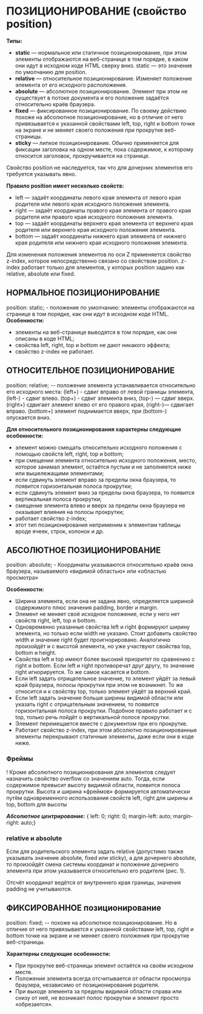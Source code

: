 # ПОЗИЦИОНИРОВАНИЕ (свойство position)
**Типы:**
- **static** — нормальное или статичное позиционирование, при этом элементы отображаются на веб-странице в том порядке, в каком они идут в исходном коде HTML сверху вниз. static — это значение по умолчанию для position.
- **relative** — относительное позиционирование. Изменяет положение элемента от его исходного расположения.
- **absolute** — абсолютное позиционирование. Элемент при этом не существует в потоке документа и его положение задаётся относительно краёв браузера.
- **fixed** — фиксированное позиционирование. По своему действию похоже на абсолютное позиционирование, но в отличие от него привязывается к указанной свойствами left, top, right и bottom точке на экране и не меняет своего положения при прокрутке веб-страницы.
- **sticky** — липкое позиционирование. Обычно применяется для фиксации заголовка на одном месте, пока содержимое, к которому относится заголовок, прокручивается на странице.

Свойство position не наследуется, так что для дочерних элементов его требуется указывать явно.

**Правило position имеет несколько свойств:**
- left — задаёт координаты левого края элемента от левого края родителя или левого края исходного положения элемента.
- right — задаёт координаты правого края элемента от правого края родителя или правого края исходного положения элемента.
- top — задаёт координаты верхнего края элемента от верхнего края родителя или верхнего края исходного положения элемента.
- bottom — задаёт координаты нижнего края элемента от нижнего края родителя или нижнего края исходного положения элемента.

Для изменения положения элементов по оси Z применяется свойство z-index, которое непосредственно связано со свойством position. z-index работает только для элементов, у которых position задано как relative, absolute или fixed.

## НОРМАЛЬНОЕ ПОЗИЦИОНИРОВАНИЕ
position: static; - положение по умолчанию: элементы отображаются на странице в том порядке, как они идут в исходном коде HTML. 
**Особенности:**
- элементы на веб-странице выводятся в том порядке, как они описаны в коде HTML;
- свойства left, right, top и bottom не дают никакого эффекта;
- свойство z-index не работает.

## ОТНОСИТЕЛЬНОЕ ПОЗИЦИОНИРОВАНИЕ
position: relative; -- положение элемента устанавливается относительно его исходного места:
(left+) - сдвиг вправо от левой границы элемента, (left-) - сдвиг влево.
(top+) - сдвиг элемента вниз, (top-) — сдвиг вверх.
(right+) сдвигает элемент влево от его правого края, (right-)— сдвигает вправо. 
(bottom+) элемент поднимается вверх, при (bottom-) опускается вниз.

**Для относительного позиционирования характерны следующие особенности:**
- элемент можно смещать относительно исходного положения с помощью свойств left, right, top и bottom;
- при смещении элемента относительно исходного положения, место, которое занимал элемент, остаётся пустым и не заполняется ниже или вышележащими элементами;
- если сдвинуть элемент вправо за пределы окна браузера, то появится горизонтальная полоса прокрутки;
- если сдвинуть элемент вниз за пределы окна браузера, то появится вертикальная полоса прокрутки;
- смещение элемента влево и вверх за пределы окна браузера не оказывает влияния на полосы прокрутки;
- работает свойство z-index;
- этот тип позиционирования неприменим к элементам таблицы вроде ячеек, строк, колонок и др.

## АБСОЛЮТНОЕ ПОЗИЦИОНИРОВАНИЕ
position: absolute; - Координаты указываются относительно краёв окна браузера, называемого «видимой областью» или «областью просмотра»

**Особенности:**
- Ширина элемента, если она не задана явно, определяется шириной содержимого плюс значения padding, border и margin.
- Элемент не меняет своё исходное положение, если у него нет свойств right, left, top и bottom.
- Одновременно указанные свойства left и right формируют ширину элемента, но только если width не указано. Стоит добавить свойство width и значение right будет проигнорировано. Аналогично произойдёт и с высотой элемента, но уже участвуют свойства top, bottom и height.
- Свойства left и top имеют более высокий приоритет по сравнению с right и bottom. Если left и right противоречат друг другу, то значение right игнорируется. То же самое касается и bottom.
- Если left задать отрицательное значение, то элемент уйдёт за левый край браузера, полосы прокрутки при этом не возникнет. То же относится и к свойству top, только элемент уйдёт за верхний край.
- Если left задать значение больше ширины видимой области или указать right с отрицательным значением, то появится горизонтальная полоса прокрутки. Подобное правило работает и с top, только речь пойдёт о вертикальной полосе прокрутки.
- Элемент перемещается вместе с документом при его прокрутке.
- Работает свойство z-index, при этом абсолютно позиционированные элементы перекрывают статичные элементы, даже если они в коде ниже.

### Фреймы
! Кроме абсолютного позиционирования для элементов следует назначить свойство overflow со значением auto. Тогда, если содержимое превысит высоту видимой области, появится полоса прокрутки. 
Высота и ширина «фреймов» формируется автоматически путём одновременного использования свойств left, right для ширины и top, bottom для высоты

***Абсолютное центрирование:***
{  left: 0; right: 0;
  margin-left: auto; margin-right: auto;}

### relative и absolute
Если для родительского элемента задать relative (допустимо также указывать значение absolute, fixed или sticky), а для дочернего absolute, то произойдёт смена системы координат и положение дочернего элемента при этом указывается относительно его родителя (рис. 1).

Отсчёт координат ведётся от внутреннего края границы, значения padding не учитываются. 

## ФИКСИРОВАННОЕ позиционирование
position: fixed; -- похоже на абсолютное позиционирование. Но в отличие от него привязывается к указанной свойствами left, top, right и bottom точке на экране и не меняет своего положения при прокрутке веб-страницы.

**Характерны следующие особенности:**
- При прокрутке веб-страницы элемент остаётся на своём исходном месте.
- Положение элемента всегда отсчитывается от области просмотра браузера, независимо от позиционирования родителя.
- При выходе элемента за пределы видимой области справа или снизу от неё, не возникает полос прокрутки и элемент просто «обрезается».

